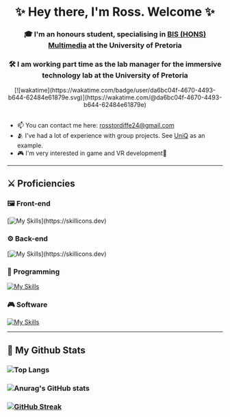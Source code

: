 <h1 align="center"> ✨ Hey there, I'm Ross. Welcome ✨</h1>

<h3 align="center"> 🎓 I'm an honours student, specialising in <a href="https://www.up.ac.za/information-science/article/1946993/bis-hons-specialising-in-multimedia">BIS (HONS) Multimedia</a> at the University of Pretoria </h3>
<h3 align="center"> 🛠️ I am working part time as the lab manager for the immersive technology lab at the University of Pretoria </h3>

<div align="center">
  [![wakatime](https://wakatime.com/badge/user/da6bc04f-4670-4493-b644-62484e61879e.svg)](https://wakatime.com/@da6bc04f-4670-4493-b644-62484e61879e)
</div>

##
- 📫 You can contact me here: [rosstordiffe24@gmail.com](mailto:rosstordiffe24@gmail.com)
- 🫂 I've had a lot of experience with group projects. See [UniQ](https://github.com/Multimedia-Overachievers/IMY320_Jitter) as an example.
- 🎮 I'm very interested in game and VR development🙂
---
## ⚔️ Proficiencies
### 🖼️ Front-end
[![My Skills](https://skillicons.dev/icons?i=html,css,nextjs,react,vue,jquery,)](https://skillicons.dev)
### ⚙️ Back-end
[![My Skills](https://skillicons.dev/icons?i=nodejs,mysql,express,php,mongodb,)](https://skillicons.dev)
### 📘 Programming
[![My Skills](https://skillicons.dev/icons?i=javascript,java,cpp,python,cs)](https://skillicons.dev)
### 🎮 Software
[![My Skills](https://skillicons.dev/icons?i=unity,figma,ai,ps,au,pr,vscode,g)](https://skillicons.dev)

---
## 👾 My Github Stats
### ![Top Langs](https://github-readme-stats.vercel.app/api/top-langs/?username=ross-tordiffe&layout=compact&theme=onedark)
### ![Anurag's GitHub stats](https://github-readme-stats.vercel.app/api?username=ross-tordiffe&show_icons=true&theme=onedark)
### [![GitHub Streak](https://streak-stats.demolab.com/?user=ross-tordiffe&theme=onedark)](https://git.io/streak-stats)
